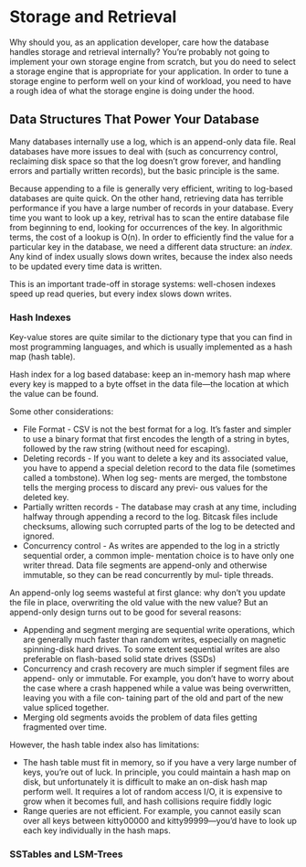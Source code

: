 # Storage and Retrieval
Why should you, as an application developer, care how the database handles storage and retrieval internally? You’re probably not going to implement your own storage engine from scratch, but you do need to select a storage engine that is appropriate for your application. In order to tune a storage engine to perform well on your kind of workload, you need to have a rough idea of what the storage engine is doing under the hood.

## Data Structures That Power Your Database
Many databases internally use a log, which is an append-only data file. Real databases have more issues to deal with (such as concurrency control, reclaiming disk space so that the log doesn’t grow forever, and handling errors and partially written records), but the basic principle is the same.

Because appending to a file is generally very efficient, writing to log-based databases are quite quick. On the other hand, retrieving data has terrible performance if you have a large number of records in your database. Every time you want to look up a key, retrival has to scan the entire database file from beginning to end, looking for occurrences of the key. In algorithmic terms, the cost of a lookup is O(n). In order to efficiently find the value for a particular key in the database, we need a different data structure: an *index*. Any kind of index usually slows down writes, because the index also needs to be updated every time data is written.

This is an important trade-off in storage systems: well-chosen indexes speed up read queries, but every index slows down writes.

### Hash Indexes
Key-value stores are quite similar to the dictionary type that you can find in most programming languages, and which is usually implemented as a hash map (hash table).

Hash index for a log based database: keep an in-memory hash map where every key is mapped to a byte offset in the data file—the location at which the value can be found.

Some other considerations:

* File Format - CSV is not the best format for a log. It’s faster and simpler to use a binary format that first encodes the length of a string in bytes, followed by the raw string (without need for escaping).
* Deleting records - If you want to delete a key and its associated value, you have to append a special deletion record to the data file (sometimes called a tombstone). When log seg‐ ments are merged, the tombstone tells the merging process to discard any previ‐ ous values for the deleted key.
* Partially written records - The database may crash at any time, including halfway through appending a record to the log. Bitcask files include checksums, allowing such corrupted parts of the log to be detected and ignored.
* Concurrency control - As writes are appended to the log in a strictly sequential order, a common imple‐ mentation choice is to have only one writer thread. Data file segments are append-only and otherwise immutable, so they can be read concurrently by mul‐ tiple threads.

An append-only log seems wasteful at first glance: why don’t you update the file in place, overwriting the old value with the new value? But an append-only design turns out to be good for several reasons:

* Appending and segment merging are sequential write operations, which are generally much faster than random writes, especially on magnetic spinning-disk hard drives. To some extent sequential writes are also preferable on flash-based solid state drives (SSDs)
* Concurrency and crash recovery are much simpler if segment files are append- only or immutable. For example, you don’t have to worry about the case where a crash happened while a value was being overwritten, leaving you with a file con‐ taining part of the old and part of the new value spliced together.
* Merging old segments avoids the problem of data files getting fragmented over time.

However, the hash table index also has limitations:
* The hash table must fit in memory, so if you have a very large number of keys, you’re out of luck. In principle, you could maintain a hash map on disk, but unfortunately it is difficult to make an on-disk hash map perform well. It requires a lot of random access I/O, it is expensive to grow when it becomes full, and hash collisions require fiddly logic
* Range queries are not efficient. For example, you cannot easily scan over all keys between kitty00000 and kitty99999—you’d have to look up each key individually in the hash maps.

### SSTables and LSM-Trees
